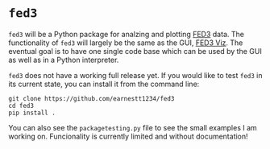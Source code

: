 # `fed3`

`fed3` will be a Python package for analzing and plotting [FED3](https://github.com/KravitzLabDevices/FED3) data.  The functionality of `fed3` will largely be the same as the GUI, [FED3 Viz](https://github.com/earnestt1234/FED3_Viz).  The eventual goal is to have one single code base which can be used by the GUI as well as in a Python interpreter.

`fed3` does not have a working full release yet.  If you would like to test `fed3` in its current state, you can install it from the command line:
```
git clone https://github.com/earnestt1234/fed3
cd fed3
pip install .
```
You can also see the `packagetesting.py` file to see the small examples I am working on.  Funcionality is currently limited and without documentation!
